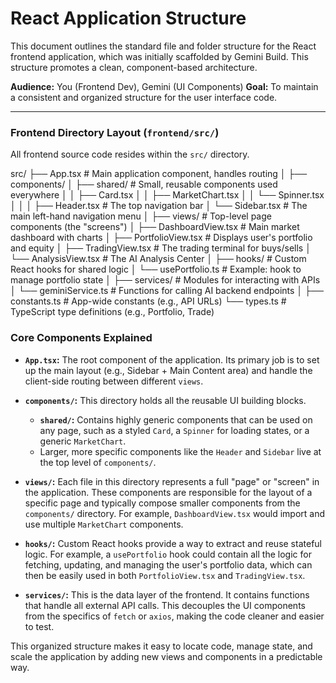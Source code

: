 # React Application Structure

This document outlines the standard file and folder structure for the React frontend application, which was initially scaffolded by Gemini Build. This structure promotes a clean, component-based architecture.

**Audience:** You (Frontend Dev), Gemini (UI Components)
**Goal:** To maintain a consistent and organized structure for the user interface code.

---

### Frontend Directory Layout (`frontend/src/`)

All frontend source code resides within the `src/` directory.

src/
├── App.tsx # Main application component, handles routing
│
├── components/
│ ├── shared/ # Small, reusable components used everywhere
│ │ ├── Card.tsx
│ │ ├── MarketChart.tsx
│ │ └── Spinner.tsx
│ │
│ ├── Header.tsx # The top navigation bar
│ └── Sidebar.tsx # The main left-hand navigation menu
│
├── views/ # Top-level page components (the "screens")
│ ├── DashboardView.tsx # Main market dashboard with charts
│ ├── PortfolioView.tsx # Displays user's portfolio and equity
│ ├── TradingView.tsx # The trading terminal for buys/sells
│ └── AnalysisView.tsx # The AI Analysis Center
│
├── hooks/ # Custom React hooks for shared logic
│ └── usePortfolio.ts # Example: hook to manage portfolio state
│
├── services/ # Modules for interacting with APIs
│ └── geminiService.ts # Functions for calling AI backend endpoints
│
├── constants.ts # App-wide constants (e.g., API URLs)
└── types.ts # TypeScript type definitions (e.g., Portfolio, Trade)


### Core Components Explained

*   **`App.tsx`:** The root component of the application. Its primary job is to set up the main layout (e.g., Sidebar + Main Content area) and handle the client-side routing between different `views`.

*   **`components/`:** This directory holds all the reusable UI building blocks.
    *   **`shared/`:** Contains highly generic components that can be used on any page, such as a styled `Card`, a `Spinner` for loading states, or a generic `MarketChart`.
    *   Larger, more specific components like the `Header` and `Sidebar` live at the top level of `components/`.

*   **`views/`:** Each file in this directory represents a full "page" or "screen" in the application. These components are responsible for the layout of a specific page and typically compose smaller components from the `components/` directory. For example, `DashboardView.tsx` would import and use multiple `MarketChart` components.

*   **`hooks/`:** Custom React hooks provide a way to extract and reuse stateful logic. For example, a `usePortfolio` hook could contain all the logic for fetching, updating, and managing the user's portfolio data, which can then be easily used in both `PortfolioView.tsx` and `TradingView.tsx`.

*   **`services/`:** This is the data layer of the frontend. It contains functions that handle all external API calls. This decouples the UI components from the specifics of `fetch` or `axios`, making the code cleaner and easier to test.

This organized structure makes it easy to locate code, manage state, and scale the application by adding new views and components in a predictable way.
